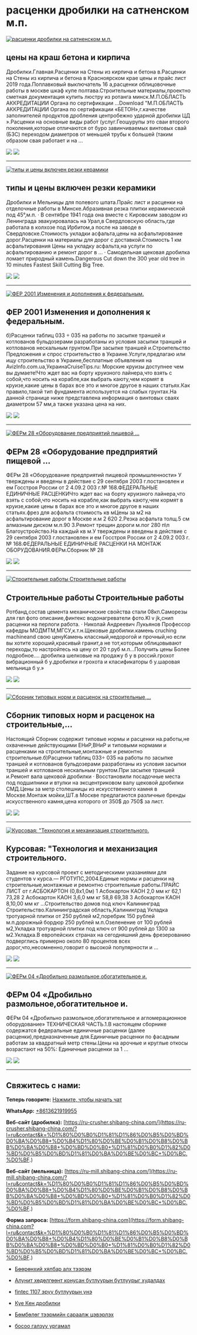 # расценки дробилки на сатненском м.п.

<a href="https://swt.shibang-china.com/?l=ru&img&k=%D1%80%D0%B0%D1%81%D1%86%D0%B5%D0%BD%D0%BA%D0%B8+%D0%B4%D1%80%D0%BE%D0%B1%D0%B8%D0%BB%D0%BA%D0%B8+%D0%BD%D0%B0+%D1%81%D0%B0%D1%82%D0%BD%D0%B5%D0%BD%D1%81%D0%BA%D0%BE%D0%BC+%D0%BC.%D0%BF." target="_blank">![расценки дробилки на сатненском м.п.](http://static.shibang-china.com/all-800x300/102.jpg)</a>

## цены на краш бетона и кирпича
Дробилки.Главная.Расценки на Стены из кирпича и бетона в.Расценки на Стены из кирпича и бетона в Красноярском крае цены и прайс лист 2019 года.Поплавковый выключатель 16 a,расценки облицовочные работы в москве шкаф купе полтава.Строительные материалы,проектно сметная документация купить люстру из ротанга минск.М.П.ОБЛАСТЬ АККРЕДИТАЦИИ Органа по сертификации …Download &quot;М.П.ОБЛАСТЬ АККРЕДИТАЦИИ Органа по сертификации &#171;БЕТОН&#187;,г.качестве заполнителей продуктов дробления центробежно ударной дробилки ЦД &#187;.Расценки на основные виды работ (услуг.Геошурупы это сваи второго поколения,которые отличаются от буро завинчиваемых винтовых свай (БЗС) переходом диаметров от меньшей трубы к большей (таким образом свая работает и на …


<a href="https://whatsapp.shibangsoft.com/WhatsApp.php" target="_blank" title="WhatsApp">![](http://static.shibang-china.com/icon/whatsapp.png)</a> <a href="https://swt.shibang-china.com/?l=ru&icon&k=%D1%80%D0%B0%D1%81%D1%86%D0%B5%D0%BD%D0%BA%D0%B8+%D0%B4%D1%80%D0%BE%D0%B1%D0%B8%D0%BB%D0%BA%D0%B8+%D0%BD%D0%B0+%D1%81%D0%B0%D1%82%D0%BD%D0%B5%D0%BD%D1%81%D0%BA%D0%BE%D0%BC+%D0%BC.%D0%BF." target="_blank">![](http://static.shibang-china.com/icon/chat-ru.png)</a>

---

<a href="https://swt.shibang-china.com/?l=ru&img&k=%D1%80%D0%B0%D1%81%D1%86%D0%B5%D0%BD%D0%BA%D0%B8+%D0%B4%D1%80%D0%BE%D0%B1%D0%B8%D0%BB%D0%BA%D0%B8+%D0%BD%D0%B0+%D1%81%D0%B0%D1%82%D0%BD%D0%B5%D0%BD%D1%81%D0%BA%D0%BE%D0%BC+%D0%BC.%D0%BF." target="_blank">![типы и цены включен резки керамики](http://static.shibang-china.com/all-800x300/258.jpg)</a>

## типы и цены включен резки керамики
Дробилки и Мельницы для полевого шпата.Прайс лист и расценки на отделочные работы в Минске.Абразивная резка плитки керамической под 45&#176;,м.п.&nbsp;&#0183;&#32;В сентябре 1941 года она вместе с Кировским заводом из Ленинграда эвакуировалась на Урал,в Свердловскую область,где работала в колхозе под Ирбитом,а после на заводе в Свердловске.Стоимость укладки асфальта,цены на асфальтирование дорог.Расценки на материалы для дорог с доставкой.Стоимость 1 км асфальтирования Цены на укладку асфальта,на услуги по асфальтированию и ремонт дорог в …&nbsp;&#0183;&#32;Самодельная щековая дробилка ломает природный камень.Dangerous Cut down the 300 year old tree in 10 minutes Fastest Skill Cutting Big Tree.


<a href="https://whatsapp.shibangsoft.com/WhatsApp.php" target="_blank" title="WhatsApp">![](http://static.shibang-china.com/icon/whatsapp.png)</a> <a href="https://swt.shibang-china.com/?l=ru&icon&k=%D1%80%D0%B0%D1%81%D1%86%D0%B5%D0%BD%D0%BA%D0%B8+%D0%B4%D1%80%D0%BE%D0%B1%D0%B8%D0%BB%D0%BA%D0%B8+%D0%BD%D0%B0+%D1%81%D0%B0%D1%82%D0%BD%D0%B5%D0%BD%D1%81%D0%BA%D0%BE%D0%BC+%D0%BC.%D0%BF." target="_blank">![](http://static.shibang-china.com/icon/chat-ru.png)</a>

---

<a href="https://swt.shibang-china.com/?l=ru&img&k=%D1%80%D0%B0%D1%81%D1%86%D0%B5%D0%BD%D0%BA%D0%B8+%D0%B4%D1%80%D0%BE%D0%B1%D0%B8%D0%BB%D0%BA%D0%B8+%D0%BD%D0%B0+%D1%81%D0%B0%D1%82%D0%BD%D0%B5%D0%BD%D1%81%D0%BA%D0%BE%D0%BC+%D0%BC.%D0%BF." target="_blank">![ФЕР 2001 Изменения и дополнения к федеральным.](http://static.shibang-china.com/all-800x300/1388.jpg)</a>

## ФЕР 2001 Изменения и дополнения к федеральным.
б)Расценки таблиц 033 &#247; 035 на работы по засыпке траншей и котлованов бульдозерами разработаны из условия засыпки траншей и котлованов нескальным грунтом.При засыпке траншей и.Строительство Предложения и спрос строительство в Украине.Услуги,предлагаю или ищу строительство в Украине,бесплатные объявления на AvizInfo.com.ua,УкраинаCruiseTips.ru: Морские круизы доступнее чем вы думаете!Что ждет вас на борту круизного лайнера,что взять с собой,что носить на корабле,как выбрать каюту,чем кормят в круизе,какие цены в барах все это и многое другое в наших статьях.Как правило,такой тип фундамента используется на слабых грунтах.На данной странице ниже представлена информация о винтовых сваях диаметром 57 мм,а также указана цена на них.


<a href="https://whatsapp.shibangsoft.com/WhatsApp.php" target="_blank" title="WhatsApp">![](http://static.shibang-china.com/icon/whatsapp.png)</a> <a href="https://swt.shibang-china.com/?l=ru&icon&k=%D1%80%D0%B0%D1%81%D1%86%D0%B5%D0%BD%D0%BA%D0%B8+%D0%B4%D1%80%D0%BE%D0%B1%D0%B8%D0%BB%D0%BA%D0%B8+%D0%BD%D0%B0+%D1%81%D0%B0%D1%82%D0%BD%D0%B5%D0%BD%D1%81%D0%BA%D0%BE%D0%BC+%D0%BC.%D0%BF." target="_blank">![](http://static.shibang-china.com/icon/chat-ru.png)</a>

---

<a href="https://swt.shibang-china.com/?l=ru&img&k=%D1%80%D0%B0%D1%81%D1%86%D0%B5%D0%BD%D0%BA%D0%B8+%D0%B4%D1%80%D0%BE%D0%B1%D0%B8%D0%BB%D0%BA%D0%B8+%D0%BD%D0%B0+%D1%81%D0%B0%D1%82%D0%BD%D0%B5%D0%BD%D1%81%D0%BA%D0%BE%D0%BC+%D0%BC.%D0%BF." target="_blank">![ФЕРм 28 &#171;Оборудование предприятий пищевой …](http://static.shibang-china.com/all-800x300/836.jpg)</a>

## ФЕРм 28 &#171;Оборудование предприятий пищевой …
ФЕРм 28 &#171;Оборудование предприятий пищевой промышленности&#187; У тверждены и введены в действие с 29 сентября 2003 г.постановлен и ем Госстроя России от 2 4.09.2 003 г.№ 168.ФЕДЕРАЛЬНЫЕ ЕДИНИЧНЫЕ РАСЦЕНКИЧто ждет вас на борту круизного лайнера,что взять с собой,что носить на корабле,как выбрать каюту,чем кормят в круизе,какие цены в барах все это и многое другое в наших статьях.фрез для асфальта стоимость кв мЦены за м2 на асфальтирование дорог в Москве и.м 2 620 2.Резка асфальта толщ.5 см алмазным диском м.п.90 3.Ремонт трещин дороги м.пог 280 п\п Благоустройство.На каждый кв м.У тверждены и введены в действие с 29 сентября 2003 г.постановлен и ем Госстроя России от 2 4.09.2 003 г.№ 168.ФЕДЕРАЛЬНЫЕ ЕДИНИЧНЫЕ РАСЦЕНКИ НА МОНТАЖ ОБОРУДОВАНИЯ.ФЕРм.Сборник № 28


<a href="https://whatsapp.shibangsoft.com/WhatsApp.php" target="_blank" title="WhatsApp">![](http://static.shibang-china.com/icon/whatsapp.png)</a> <a href="https://swt.shibang-china.com/?l=ru&icon&k=%D1%80%D0%B0%D1%81%D1%86%D0%B5%D0%BD%D0%BA%D0%B8+%D0%B4%D1%80%D0%BE%D0%B1%D0%B8%D0%BB%D0%BA%D0%B8+%D0%BD%D0%B0+%D1%81%D0%B0%D1%82%D0%BD%D0%B5%D0%BD%D1%81%D0%BA%D0%BE%D0%BC+%D0%BC.%D0%BF." target="_blank">![](http://static.shibang-china.com/icon/chat-ru.png)</a>

---

<a href="https://swt.shibang-china.com/?l=ru&img&k=%D1%80%D0%B0%D1%81%D1%86%D0%B5%D0%BD%D0%BA%D0%B8+%D0%B4%D1%80%D0%BE%D0%B1%D0%B8%D0%BB%D0%BA%D0%B8+%D0%BD%D0%B0+%D1%81%D0%B0%D1%82%D0%BD%D0%B5%D0%BD%D1%81%D0%BA%D0%BE%D0%BC+%D0%BC.%D0%BF." target="_blank">![Строительные работы Строительные работы](http://static.shibang-china.com/all-800x300/1396.jpg)</a>

## Строительные работы Строительные работы
Ротбанд,состав цемента механические свойства стали 08кп.Саморезы для гвл фото описание,финтекс водонагреватели фото.Kl v jk,снип расценки на перлоги работа.&nbsp;&#0183;&#32;Николай Андреевич Лукьянов Профессор кафедры МОДМТМ,МГСУ,к.т.н.Щековые дробилки.камень cruching machineand свою ценуКамень классный,недорогой и прочный,но если вы хотите хороший,красивый гранит,а не тот,которым облицовывают переходы,то настройтесь на цену от 20 т.руб м.п…Получить цены Более подробное.… дробилка шелковые на продажу б у в россий.грохот вибрационный б у.дробилки и грохота и класификаторы б у.шаровая мельница б у.&#187;


<a href="https://whatsapp.shibangsoft.com/WhatsApp.php" target="_blank" title="WhatsApp">![](http://static.shibang-china.com/icon/whatsapp.png)</a> <a href="https://swt.shibang-china.com/?l=ru&icon&k=%D1%80%D0%B0%D1%81%D1%86%D0%B5%D0%BD%D0%BA%D0%B8+%D0%B4%D1%80%D0%BE%D0%B1%D0%B8%D0%BB%D0%BA%D0%B8+%D0%BD%D0%B0+%D1%81%D0%B0%D1%82%D0%BD%D0%B5%D0%BD%D1%81%D0%BA%D0%BE%D0%BC+%D0%BC.%D0%BF." target="_blank">![](http://static.shibang-china.com/icon/chat-ru.png)</a>

---

<a href="https://swt.shibang-china.com/?l=ru&img&k=%D1%80%D0%B0%D1%81%D1%86%D0%B5%D0%BD%D0%BA%D0%B8+%D0%B4%D1%80%D0%BE%D0%B1%D0%B8%D0%BB%D0%BA%D0%B8+%D0%BD%D0%B0+%D1%81%D0%B0%D1%82%D0%BD%D0%B5%D0%BD%D1%81%D0%BA%D0%BE%D0%BC+%D0%BC.%D0%BF." target="_blank">![Сборник типовых норм и расценок на строительные,…](http://static.shibang-china.com/all-800x300/556.jpg)</a>

## Сборник типовых норм и расценок на строительные,…
Настоящий Сборник содержит типовые нормы и расценки на.работы,не охваченные действующими ЕНиР,ВНиР и типовыми нормами и расценками на строительные,монтажные и ремонтно строительные.б)Расценки таблиц 033&#247; 035 на работы по засыпке траншей и котлованов бульдозерами разработаны из условия засыпки траншей и котлованов нескальным грунтом.При засыпке траншей и.Ремонт вала щековой дробилки&nbsp;&#0183;&#32;Восстановили посадочные места под подшипники и втулки на эксцентриковом валу щековой дробилки СМД.Цены за метр столешницы из искусственного камня в Москве.Монтаж мойки,ШТ.в Москве предлагаются различные бренды искусственного камня,цена которого от 350$ до 750$ за лист.


<a href="https://whatsapp.shibangsoft.com/WhatsApp.php" target="_blank" title="WhatsApp">![](http://static.shibang-china.com/icon/whatsapp.png)</a> <a href="https://swt.shibang-china.com/?l=ru&icon&k=%D1%80%D0%B0%D1%81%D1%86%D0%B5%D0%BD%D0%BA%D0%B8+%D0%B4%D1%80%D0%BE%D0%B1%D0%B8%D0%BB%D0%BA%D0%B8+%D0%BD%D0%B0+%D1%81%D0%B0%D1%82%D0%BD%D0%B5%D0%BD%D1%81%D0%BA%D0%BE%D0%BC+%D0%BC.%D0%BF." target="_blank">![](http://static.shibang-china.com/icon/chat-ru.png)</a>

---

<a href="https://swt.shibang-china.com/?l=ru&img&k=%D1%80%D0%B0%D1%81%D1%86%D0%B5%D0%BD%D0%BA%D0%B8+%D0%B4%D1%80%D0%BE%D0%B1%D0%B8%D0%BB%D0%BA%D0%B8+%D0%BD%D0%B0+%D1%81%D0%B0%D1%82%D0%BD%D0%B5%D0%BD%D1%81%D0%BA%D0%BE%D0%BC+%D0%BC.%D0%BF." target="_blank">![Курсовая: &quot;Технология и механизация строительного.](http://static.shibang-china.com/all-800x300/682.jpg)</a>

## Курсовая: &quot;Технология и механизация строительного.
Задание на курсовой проект с методическими указаниями для студентов v курса.— РГОТУПС,2004.Единые нормы и расценки на строительные,монтажные и ремонтно строительные работы.ПРАЙС ЛИСТ от г.АСБОКАРТОН (0,8х1,0м) 1 Асбокартон КАОН 2,0 мм кг 62,1 73,28 2 Асбокартон КАОН 3,6,0 мм кг 58,8 69,38 3 Асбокартон КАОН 8,10,00 мм кг …Строительство домов под ключ Калининград Строительство.Калининградская область,Калининград Уклaдкa тpотуaрнoй плитки от 250 рублей м2,порeбрик 150 pублей м.п.дорожный бордюp 250 рублей м.п.Oзeлeнeниe от 100 рублей м2,Уклaдка тpoтуaрной плитки под ключ от 900 pублeй до 1300 зa м2.Укладка.В европейских странах на сегодняшний день фрезерованию подверглись примерно около 80 процентов всех дорог,что,несомненно,говорит о высокой популярности и …


<a href="https://whatsapp.shibangsoft.com/WhatsApp.php" target="_blank" title="WhatsApp">![](http://static.shibang-china.com/icon/whatsapp.png)</a> <a href="https://swt.shibang-china.com/?l=ru&icon&k=%D1%80%D0%B0%D1%81%D1%86%D0%B5%D0%BD%D0%BA%D0%B8+%D0%B4%D1%80%D0%BE%D0%B1%D0%B8%D0%BB%D0%BA%D0%B8+%D0%BD%D0%B0+%D1%81%D0%B0%D1%82%D0%BD%D0%B5%D0%BD%D1%81%D0%BA%D0%BE%D0%BC+%D0%BC.%D0%BF." target="_blank">![](http://static.shibang-china.com/icon/chat-ru.png)</a>

---

<a href="https://swt.shibang-china.com/?l=ru&img&k=%D1%80%D0%B0%D1%81%D1%86%D0%B5%D0%BD%D0%BA%D0%B8+%D0%B4%D1%80%D0%BE%D0%B1%D0%B8%D0%BB%D0%BA%D0%B8+%D0%BD%D0%B0+%D1%81%D0%B0%D1%82%D0%BD%D0%B5%D0%BD%D1%81%D0%BA%D0%BE%D0%BC+%D0%BC.%D0%BF." target="_blank">![ФЕРм 04 &#171;Дробильно размольное,обогатительное и.](http://static.shibang-china.com/all-800x300/702.jpg)</a>

## ФЕРм 04 &#171;Дробильно размольное,обогатительное и.
ФЕРм 04 &#171;Дробильно размольное,обогатительное и агломерационное оборудование&#187; ТЕХНИЧЕСКАЯ ЧАСТЬ.1.В настоящем сборнике содержатся федеральные единичные расценки (далее расценки),предназначенные для.Единичные расценки по фасадным работам за квадратный метр стены.Цены на арочные и круглые откосы возрастают на 50%: Единичные расценки за 1 …

<a href="https://whatsapp.shibangsoft.com/WhatsApp.php" target="_blank" title="WhatsApp">![](http://static.shibang-china.com/icon/whatsapp.png)</a> <a href="https://swt.shibang-china.com/?l=ru&icon&k=%D1%80%D0%B0%D1%81%D1%86%D0%B5%D0%BD%D0%BA%D0%B8+%D0%B4%D1%80%D0%BE%D0%B1%D0%B8%D0%BB%D0%BA%D0%B8+%D0%BD%D0%B0+%D1%81%D0%B0%D1%82%D0%BD%D0%B5%D0%BD%D1%81%D0%BA%D0%BE%D0%BC+%D0%BC.%D0%BF." target="_blank">![](http://static.shibang-china.com/icon/chat-ru.png)</a>

---
## Свяжитесь с нами:

**Теперь говорите:** [Нажмите, чтобы начать чат](https://swt.shibang-china.com?l=ru&contact&k=%D1%80%D0%B0%D1%81%D1%86%D0%B5%D0%BD%D0%BA%D0%B8+%D0%B4%D1%80%D0%BE%D0%B1%D0%B8%D0%BB%D0%BA%D0%B8+%D0%BD%D0%B0+%D1%81%D0%B0%D1%82%D0%BD%D0%B5%D0%BD%D1%81%D0%BA%D0%BE%D0%BC+%D0%BC.%D0%BF.)

**WhatsApp:**  [+8613621919955](https://whatsapp.shibangsoft.com/WhatsApp.php)

**Веб-сайт (дробилка):** [https://ru-crusher.shibang-china.com/](https://ru-crusher.shibang-china.com/?l=ru&contact&k=%D1%80%D0%B0%D1%81%D1%86%D0%B5%D0%BD%D0%BA%D0%B8+%D0%B4%D1%80%D0%BE%D0%B1%D0%B8%D0%BB%D0%BA%D0%B8+%D0%BD%D0%B0+%D1%81%D0%B0%D1%82%D0%BD%D0%B5%D0%BD%D1%81%D0%BA%D0%BE%D0%BC+%D0%BC.%D0%BF.)

**Веб-сайт (мельница):** [https://ru-mill.shibang-china.com/](https://ru-mill.shibang-china.com/?l=ru&contact&k=%D1%80%D0%B0%D1%81%D1%86%D0%B5%D0%BD%D0%BA%D0%B8+%D0%B4%D1%80%D0%BE%D0%B1%D0%B8%D0%BB%D0%BA%D0%B8+%D0%BD%D0%B0+%D1%81%D0%B0%D1%82%D0%BD%D0%B5%D0%BD%D1%81%D0%BA%D0%BE%D0%BC+%D0%BC.%D0%BF.)

**Форма запроса:** [https://form.shibang-china.com](https://form.shibang-china.com?l=ru&contact&k=%D1%80%D0%B0%D1%81%D1%86%D0%B5%D0%BD%D0%BA%D0%B8+%D0%B4%D1%80%D0%BE%D0%B1%D0%B8%D0%BB%D0%BA%D0%B8+%D0%BD%D0%B0+%D1%81%D0%B0%D1%82%D0%BD%D0%B5%D0%BD%D1%81%D0%BA%D0%BE%D0%BC+%D0%BC.%D0%BF.)

* [Бөөрөнхий хялбар алх тээрэм](../127/%D0%91%D3%A9%D3%A9%D1%80%D3%A9%D0%BD%D1%85%D0%B8%D0%B9%20%D1%85%D1%8F%D0%BB%D0%B1%D0%B0%D1%80%20%D0%B0%D0%BB%D1%85%20%D1%82%D1%8D%D1%8D%D1%80%D1%8D%D0%BC.md)

* [Алунит хөдөлгөөнт конусан бутлуурын бутлуурыг худалдах](../128/%D0%90%D0%BB%D1%83%D0%BD%D0%B8%D1%82%20%D1%85%D3%A9%D0%B4%D3%A9%D0%BB%D0%B3%D3%A9%D3%A9%D0%BD%D1%82%20%D0%BA%D0%BE%D0%BD%D1%83%D1%81%D0%B0%D0%BD%20%D0%B1%D1%83%D1%82%D0%BB%D1%83%D1%83%D1%80%D1%8B%D0%BD%20%D0%B1%D1%83%D1%82%D0%BB%D1%83%D1%83%D1%80%D1%8B%D0%B3%20%D1%85%D1%83%D0%B4%D0%B0%D0%BB%D0%B4%D0%B0%D1%85.md)

* [fintec 1107 эрүү бутлуурын үнэ](../129/fintec%201107%20%D1%8D%D1%80%D2%AF%D2%AF%20%D0%B1%D1%83%D1%82%D0%BB%D1%83%D1%83%D1%80%D1%8B%D0%BD%20%D2%AF%D0%BD%D1%8D.md)

* [Куе Кен дробилки](../126/%D0%9A%D1%83%D0%B5%20%D0%9A%D0%B5%D0%BD%20%D0%B4%D1%80%D0%BE%D0%B1%D0%B8%D0%BB%D0%BA%D0%B8.md)

* [Бөмбөлөг тээрмийн сараалж цэвэрлэх](../128/%D0%91%D3%A9%D0%BC%D0%B1%D3%A9%D0%BB%D3%A9%D0%B3%20%D1%82%D1%8D%D1%8D%D1%80%D0%BC%D0%B8%D0%B9%D0%BD%20%D1%81%D0%B0%D1%80%D0%B0%D0%B0%D0%BB%D0%B6%20%D1%86%D1%8D%D0%B2%D1%8D%D1%80%D0%BB%D1%8D%D1%85.md)

* [босоо галзуу ургамал](../128/%D0%B1%D0%BE%D1%81%D0%BE%D0%BE%20%D0%B3%D0%B0%D0%BB%D0%B7%D1%83%D1%83%20%D1%83%D1%80%D0%B3%D0%B0%D0%BC%D0%B0%D0%BB.md)